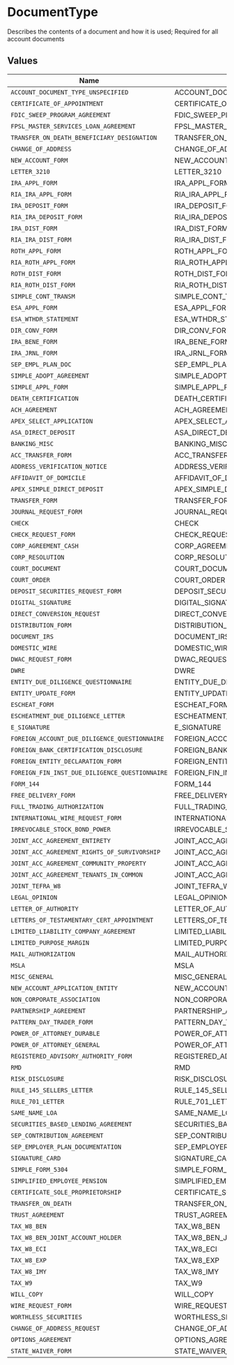 # DocumentType

Describes the contents of a document and how it is used; Required for all account documents


## Values

| Name                                           | Value                                          |
| ---------------------------------------------- | ---------------------------------------------- |
| `ACCOUNT_DOCUMENT_TYPE_UNSPECIFIED`            | ACCOUNT_DOCUMENT_TYPE_UNSPECIFIED              |
| `CERTIFICATE_OF_APPOINTMENT`                   | CERTIFICATE_OF_APPOINTMENT                     |
| `FDIC_SWEEP_PROGRAM_AGREEMENT`                 | FDIC_SWEEP_PROGRAM_AGREEMENT                   |
| `FPSL_MASTER_SERVICES_LOAN_AGREEMENT`          | FPSL_MASTER_SERVICES_LOAN_AGREEMENT            |
| `TRANSFER_ON_DEATH_BENEFICIARY_DESIGNATION`    | TRANSFER_ON_DEATH_BENEFICIARY_DESIGNATION      |
| `CHANGE_OF_ADDRESS`                            | CHANGE_OF_ADDRESS                              |
| `NEW_ACCOUNT_FORM`                             | NEW_ACCOUNT_FORM                               |
| `LETTER_3210`                                  | LETTER_3210                                    |
| `IRA_APPL_FORM`                                | IRA_APPL_FORM                                  |
| `RIA_IRA_APPL_FORM`                            | RIA_IRA_APPL_FORM                              |
| `IRA_DEPOSIT_FORM`                             | IRA_DEPOSIT_FORM                               |
| `RIA_IRA_DEPOSIT_FORM`                         | RIA_IRA_DEPOSIT_FORM                           |
| `IRA_DIST_FORM`                                | IRA_DIST_FORM                                  |
| `RIA_IRA_DIST_FORM`                            | RIA_IRA_DIST_FORM                              |
| `ROTH_APPL_FORM`                               | ROTH_APPL_FORM                                 |
| `RIA_ROTH_APPL_FORM`                           | RIA_ROTH_APPL_FORM                             |
| `ROTH_DIST_FORM`                               | ROTH_DIST_FORM                                 |
| `RIA_ROTH_DIST_FORM`                           | RIA_ROTH_DIST_FORM                             |
| `SIMPLE_CONT_TRANSM`                           | SIMPLE_CONT_TRANSM                             |
| `ESA_APPL_FORM`                                | ESA_APPL_FORM                                  |
| `ESA_WTHDR_STATEMENT`                          | ESA_WTHDR_STATEMENT                            |
| `DIR_CONV_FORM`                                | DIR_CONV_FORM                                  |
| `IRA_BENE_FORM`                                | IRA_BENE_FORM                                  |
| `IRA_JRNL_FORM`                                | IRA_JRNL_FORM                                  |
| `SEP_EMPL_PLAN_DOC`                            | SEP_EMPL_PLAN_DOC                              |
| `SIMPLE_ADOPT_AGREEMENT`                       | SIMPLE_ADOPT_AGREEMENT                         |
| `SIMPLE_APPL_FORM`                             | SIMPLE_APPL_FORM                               |
| `DEATH_CERTIFICATION`                          | DEATH_CERTIFICATION                            |
| `ACH_AGREEMENT`                                | ACH_AGREEMENT                                  |
| `APEX_SELECT_APPLICATION`                      | APEX_SELECT_APPLICATION                        |
| `ASA_DIRECT_DEPOSIT`                           | ASA_DIRECT_DEPOSIT                             |
| `BANKING_MISC`                                 | BANKING_MISC                                   |
| `ACC_TRANSFER_FORM`                            | ACC_TRANSFER_FORM                              |
| `ADDRESS_VERIFICATION_NOTICE`                  | ADDRESS_VERIFICATION_NOTICE                    |
| `AFFIDAVIT_OF_DOMICILE`                        | AFFIDAVIT_OF_DOMICILE                          |
| `APEX_SIMPLE_DIRECT_DEPOSIT`                   | APEX_SIMPLE_DIRECT_DEPOSIT                     |
| `TRANSFER_FORM`                                | TRANSFER_FORM                                  |
| `JOURNAL_REQUEST_FORM`                         | JOURNAL_REQUEST_FORM                           |
| `CHECK`                                        | CHECK                                          |
| `CHECK_REQUEST_FORM`                           | CHECK_REQUEST_FORM                             |
| `CORP_AGREEMENT_CASH`                          | CORP_AGREEMENT_CASH                            |
| `CORP_RESOLUTION`                              | CORP_RESOLUTION                                |
| `COURT_DOCUMENT`                               | COURT_DOCUMENT                                 |
| `COURT_ORDER`                                  | COURT_ORDER                                    |
| `DEPOSIT_SECURITIES_REQUEST_FORM`              | DEPOSIT_SECURITIES_REQUEST_FORM                |
| `DIGITAL_SIGNATURE`                            | DIGITAL_SIGNATURE                              |
| `DIRECT_CONVERSION_REQUEST`                    | DIRECT_CONVERSION_REQUEST                      |
| `DISTRIBUTION_FORM`                            | DISTRIBUTION_FORM                              |
| `DOCUMENT_IRS`                                 | DOCUMENT_IRS                                   |
| `DOMESTIC_WIRE`                                | DOMESTIC_WIRE                                  |
| `DWAC_REQUEST_FORM`                            | DWAC_REQUEST_FORM                              |
| `DWRE`                                         | DWRE                                           |
| `ENTITY_DUE_DILIGENCE_QUESTIONNAIRE`           | ENTITY_DUE_DILIGENCE_QUESTIONNAIRE             |
| `ENTITY_UPDATE_FORM`                           | ENTITY_UPDATE_FORM                             |
| `ESCHEAT_FORM`                                 | ESCHEAT_FORM                                   |
| `ESCHEATMENT_DUE_DILIGENCE_LETTER`             | ESCHEATMENT_DUE_DILIGENCE_LETTER               |
| `E_SIGNATURE`                                  | E_SIGNATURE                                    |
| `FOREIGN_ACCOUNT_DUE_DILIGENCE_QUESTIONNAIRE`  | FOREIGN_ACCOUNT_DUE_DILIGENCE_QUESTIONNAIRE    |
| `FOREIGN_BANK_CERTIFICATION_DISCLOSURE`        | FOREIGN_BANK_CERTIFICATION_DISCLOSURE          |
| `FOREIGN_ENTITY_DECLARATION_FORM`              | FOREIGN_ENTITY_DECLARATION_FORM                |
| `FOREIGN_FIN_INST_DUE_DILIGENCE_QUESTIONNAIRE` | FOREIGN_FIN_INST_DUE_DILIGENCE_QUESTIONNAIRE   |
| `FORM_144`                                     | FORM_144                                       |
| `FREE_DELIVERY_FORM`                           | FREE_DELIVERY_FORM                             |
| `FULL_TRADING_AUTHORIZATION`                   | FULL_TRADING_AUTHORIZATION                     |
| `INTERNATIONAL_WIRE_REQUEST_FORM`              | INTERNATIONAL_WIRE_REQUEST_FORM                |
| `IRREVOCABLE_STOCK_BOND_POWER`                 | IRREVOCABLE_STOCK_BOND_POWER                   |
| `JOINT_ACC_AGREEMENT_ENTIRETY`                 | JOINT_ACC_AGREEMENT_ENTIRETY                   |
| `JOINT_ACC_AGREEMENT_RIGHTS_OF_SURVIVORSHIP`   | JOINT_ACC_AGREEMENT_RIGHTS_OF_SURVIVORSHIP     |
| `JOINT_ACC_AGREEMENT_COMMUNITY_PROPERTY`       | JOINT_ACC_AGREEMENT_COMMUNITY_PROPERTY         |
| `JOINT_ACC_AGREEMENT_TENANTS_IN_COMMON`        | JOINT_ACC_AGREEMENT_TENANTS_IN_COMMON          |
| `JOINT_TEFRA_W8`                               | JOINT_TEFRA_W8                                 |
| `LEGAL_OPINION`                                | LEGAL_OPINION                                  |
| `LETTER_OF_AUTHORITY`                          | LETTER_OF_AUTHORITY                            |
| `LETTERS_OF_TESTAMENTARY_CERT_APPOINTMENT`     | LETTERS_OF_TESTAMENTARY_CERT_APPOINTMENT       |
| `LIMITED_LIABILITY_COMPANY_AGREEMENT`          | LIMITED_LIABILITY_COMPANY_AGREEMENT            |
| `LIMITED_PURPOSE_MARGIN`                       | LIMITED_PURPOSE_MARGIN                         |
| `MAIL_AUTHORIZATION`                           | MAIL_AUTHORIZATION                             |
| `MSLA`                                         | MSLA                                           |
| `MISC_GENERAL`                                 | MISC_GENERAL                                   |
| `NEW_ACCOUNT_APPLICATION_ENTITY`               | NEW_ACCOUNT_APPLICATION_ENTITY                 |
| `NON_CORPORATE_ASSOCIATION`                    | NON_CORPORATE_ASSOCIATION                      |
| `PARTNERSHIP_AGREEMENT`                        | PARTNERSHIP_AGREEMENT                          |
| `PATTERN_DAY_TRADER_FORM`                      | PATTERN_DAY_TRADER_FORM                        |
| `POWER_OF_ATTORNEY_DURABLE`                    | POWER_OF_ATTORNEY_DURABLE                      |
| `POWER_OF_ATTORNEY_GENERAL`                    | POWER_OF_ATTORNEY_GENERAL                      |
| `REGISTERED_ADVISORY_AUTHORITY_FORM`           | REGISTERED_ADVISORY_AUTHORITY_FORM             |
| `RMD`                                          | RMD                                            |
| `RISK_DISCLOSURE`                              | RISK_DISCLOSURE                                |
| `RULE_145_SELLERS_LETTER`                      | RULE_145_SELLERS_LETTER                        |
| `RULE_701_LETTER`                              | RULE_701_LETTER                                |
| `SAME_NAME_LOA`                                | SAME_NAME_LOA                                  |
| `SECURITIES_BASED_LENDING_AGREEMENT`           | SECURITIES_BASED_LENDING_AGREEMENT             |
| `SEP_CONTRIBUTION_AGREEMENT`                   | SEP_CONTRIBUTION_AGREEMENT                     |
| `SEP_EMPLOYER_PLAN_DOCUMENTATION`              | SEP_EMPLOYER_PLAN_DOCUMENTATION                |
| `SIGNATURE_CARD`                               | SIGNATURE_CARD                                 |
| `SIMPLE_FORM_5304`                             | SIMPLE_FORM_5304                               |
| `SIMPLIFIED_EMPLOYEE_PENSION`                  | SIMPLIFIED_EMPLOYEE_PENSION                    |
| `CERTIFICATE_SOLE_PROPRIETORSHIP`              | CERTIFICATE_SOLE_PROPRIETORSHIP                |
| `TRANSFER_ON_DEATH`                            | TRANSFER_ON_DEATH                              |
| `TRUST_AGREEMENT`                              | TRUST_AGREEMENT                                |
| `TAX_W8_BEN`                                   | TAX_W8_BEN                                     |
| `TAX_W8_BEN_JOINT_ACCOUNT_HOLDER`              | TAX_W8_BEN_JOINT_ACCOUNT_HOLDER                |
| `TAX_W8_ECI`                                   | TAX_W8_ECI                                     |
| `TAX_W8_EXP`                                   | TAX_W8_EXP                                     |
| `TAX_W8_IMY`                                   | TAX_W8_IMY                                     |
| `TAX_W9`                                       | TAX_W9                                         |
| `WILL_COPY`                                    | WILL_COPY                                      |
| `WIRE_REQUEST_FORM`                            | WIRE_REQUEST_FORM                              |
| `WORTHLESS_SECURITIES`                         | WORTHLESS_SECURITIES                           |
| `CHANGE_OF_ADDRESS_REQUEST`                    | CHANGE_OF_ADDRESS_REQUEST                      |
| `OPTIONS_AGREEMENT`                            | OPTIONS_AGREEMENT                              |
| `STATE_WAIVER_FORM`                            | STATE_WAIVER_FORM                              |